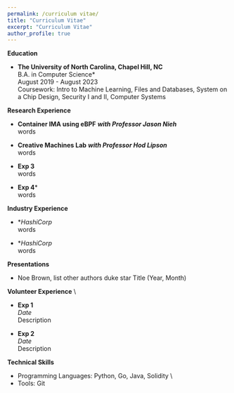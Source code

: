 ```yaml
---
permalink: /curriculum vitae/
title: "Curriculum Vitae"
excerpt: "Curriculum Vitae"
author_profile: true
---
```

&NewLine;

**Education**
- **The University of North Carolina, Chapel Hill, NC** \
B.A. in Computer Science* \
August 2019 - August 2023 \
Coursework: Intro to Machine Learning, Files and Databases, System on a Chip Design, Security I and II, Computer Systems

**Research Experience**
- **Container IMA using eBPF** ***with Professor Jason Nieh*** \
words

- **Creative Machines Lab** ***with Professor Hod Lipson*** \
words

- **Exp 3** \
words

- **Exp 4*** \
words  

**Industry Experience** 
- **HashiCorp* \
words

- **HashiCorp* \
words

**Presentations** 
- Noe Brown, list other authors duke star Title (Year, Month)

**Volunteer Experience** \
- **Exp 1** \
*Date* \
Description

- **Exp 2** \
*Date* \
Description 


**Technical Skills** 
- Programming Languages: Python, Go, Java, Solidity \
- Tools: Git
